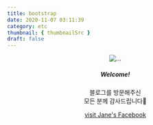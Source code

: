 ```yaml
---
title: bootstrap
date: 2020-11-07 03:11:39
category: etc
thumbnail: { thumbnailSrc }
draft: false
---
```


<html>
<head>
	<link rel="stylesheet" href="https://cdn.jsdelivr.net/npm/bootstrap@4.5.3/dist/css/bootstrap.min.css" integrity="sha384-TX8t27EcRE3e/ihU7zmQxVncDAy5uIKz4rEkgIXeMed4M0jlfIDPvg6uqKI2xXr2" crossorigin="anonymous">
</head>

<body>


<center>
<div class="card" style="width: 18rem;">
  <img src="https://images.unsplash.com/photo-1514888286974-6c03e2ca1dba?ixlib=rb-1.2.1&ixid=eyJhcHBfaWQiOjEyMDd9&auto=format&fit=crop&w=1027&q=80" class="card-img-top" alt="...">
  <div class="card-body">
    <h5 class="card-title">Welcome!</h5>
    <p class="card-text">블로그를 방문해주신 <br/>모든 분께 감사드립니다🥰</p>
    <a href="https://www.facebook.com/jisun153" class="btn btn-primary">visit Jane's Facebook</a>
  </div>
</div>
</center>



</body>
<!-- bootstrap js code -->
<script src="https://code.jquery.com/jquery-3.5.1.slim.min.js" integrity="sha384-DfXdz2htPH0lsSSs5nCTpuj/zy4C+OGpamoFVy38MVBnE+IbbVYUew+OrCXaRkfj" crossorigin="anonymous"></script>
<script src="https://cdn.jsdelivr.net/npm/bootstrap@4.5.3/dist/js/bootstrap.bundle.min.js" integrity="sha384-ho+j7jyWK8fNQe+A12Hb8AhRq26LrZ/JpcUGGOn+Y7RsweNrtN/tE3MoK7ZeZDyx" crossorigin="anonymous"></script>

</html>